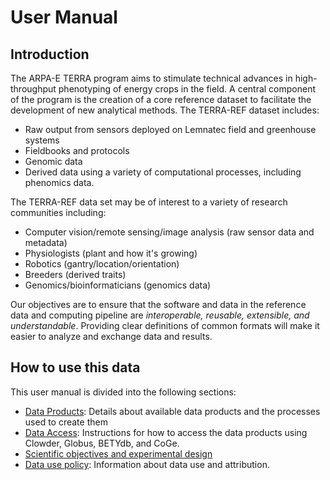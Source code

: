 # User Manual

## Introduction

The ARPA-E TERRA program aims to stimulate technical advances in high-throughput phenotyping of energy crops in the field. A central component of the program is the creation of a core reference dataset to facilitate the development of new analytical methods. The TERRA-REF dataset includes:

* Raw output from sensors deployed on Lemnatec field and greenhouse systems
* Fieldbooks and protocols
* Genomic data
* Derived data using a variety of computational processes, including phenomics data.

The TERRA-REF data set may be of interest to a variety of research communities including:

* Computer vision\/remote sensing\/image analysis \(raw sensor data and metadata\)
* Physiologists \(plant and how it's growing\)
* Robotics \(gantry\/location\/orientation\)
* Breeders \(derived traits\)
* Genomics\/bioinformaticians \(genomics data\)

Our objectives are to ensure that the software and data in the reference data and computing pipeline are _interoperable, reusable, extensible, and understandable_. Providing clear definitions of common formats will make it easier to analyze and exchange data and results.

## How to use this data

This user manual is divided into the following sections:

* [Data Products](/data-products.md): Details about available data products and the processes used to create them
* [Data Access](/how-to-access-data.md): Instructions for how to access the data products using Clowder, Globus, BETYdb, and CoGe.
* [Scientific objectives and experimental design](/scientific-objectives-and-experimental-design.md)
* [Data use policy](/data_release_policy.md): Information about data use and attribution.

